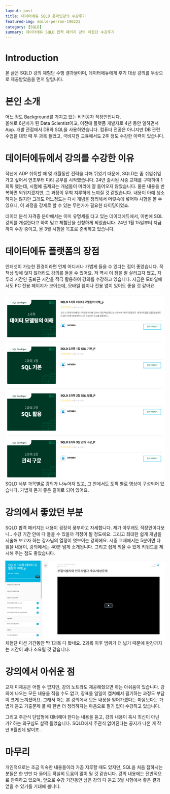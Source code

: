 ```yaml
---
layout: post
title: 데이터에듀 SQLD 온라인강의 수강후기
featured-img: emile-perron-190221
category: [SQLD]
summary: 데이터에듀 SQLD 합격 패키지 강의 체험단 수강후기
---
```


# Introduction
본 글은 SQLD 강의 체험단 수행 결과물이며, 데이터에듀에게 후기 대상 강의를 무상으로 제공받았음을 먼저 알립니다.

# 본인 소개
어느 정도 Background를 가지고 있는 비전공자 직장인입니다. <br>
올해로 6년차가 된 Data Scientist이고, 이전에 플랫폼 개발자로 4년 동안 일하면서 App. 개발 관점에서 DB와 SQL을 사용하였습니다.
컴퓨터 전공은 아니지만 DB 관련 수업을 대학 때 두 과목 들었고, 국비지원 교육에서도 2주 정도 수강한 이력이 있습니다.

# 데이터에듀에서 강의를 수강한 이유
작년에 ADP 취득할 때 몇 개월동안 전력을 다해 뛰었기 때문에, SQLD는 좀 쉬엄쉬엄 가고 싶어서 연초부터 미리 공부를 시작했습니다.
24년 출시된 시중 교재를 구매하여 1회독 했는데, 시험에 출제되는 개념들이 머리에 잘 들어오지 않았습니다. 물론 내용을 반복하면 외워지겠지만, 그 과정이 무척 지루하게 느껴질 것 같았습니다.
내용이 아예 생소하지는 않지만 그래도 어느정도는 다시 개념을 정리해서 머릿속에 넣어야 시험을 볼 수 있으니, 이 과정을 강제로 할 수 있는 무언가가 필요한 타이밍이었죠. <br>

데이터 분석 자격증 분야에서는 이미 유명세를 타고 있는 데이터에듀에서, 이번에 SQL 강의를 개설한다고 하여 믿고 체험단을 신청하게 되었습니다.
24년 1월 15일부터 지금까지 수강 중이고, 올 3월 시험을 목표로 준비하고 있습니다.<br>

# 데이터에듀 플랫폼의 장점
인터넷이 가능한 환경이라면 언제 어디서나 가볍게 들을 수 있다는 점이 좋았습니다. 꼭 책상 앞에 앉지 않더라도 강의를 들을 수 있어요.
저 역시 이 점을 잘 살리고자 했고, 자투리 시간인 출퇴근 시간을 적극 활용하여 강의를 수강하고 있습니다. 지금은 모바일에서도 PC 전용 페이지가 보이는데, 모바일 웹이나 전용 앱이 있어도 좋을 것 같아요.

<img src ="https://raw.githubusercontent.com/hjben/hjben.github.io/master/_img/sqld-dataedu/lecture-list.png" alt="lecture-list"><br>
SQLD 세부 과목별로 강의가 나누어져 있고, 그 안에서도 토픽 별로 영상이 구성되어 있습니다. 가볍게 듣기 좋은 길이로 되어 있어요.

# 강의에서 좋았던 부분
SQLD 합격 패키지는 내용이 굉장히 풍부하고 자세합니다. 제가 아무래도 직장인이다보니.. 수강 기간 안에 다 들을 수 있을까 걱정이 될 정도에요.
그리고 최대한 쉽게 개념을 서술해 보고자 하는 강사님의 열정이 엿보이는 강의에요. 시중 교재에서는 5분이면 다 읽을 내용이, 강의에서는 40분 넘게 소개됩니다. 그리고 쉽게 외울 수 있게 키워드를 제시해 주는 점도 좋았습니다.

<img src ="https://raw.githubusercontent.com/hjben/hjben.github.io/master/_img/sqld-dataedu/lecture-detail.png" alt="lecture-detail"><br>
체험단 미션 기간동안 딱 1과목 다 봤네요. 2과목 이후 범위가 더 넓기 때문에 완강까지는 시간이 꽤나 소요될 것 같습니다.

# 강의에서 아쉬운 점
교재 미제공은 어쩔 수 없지만, 강의 노트라도 제공해줬으면 하는 아쉬움이 있습니다. 강의에 나오는 모든 내용을 적을 수도 없고, 장표를 일일이 캡쳐해서 필기하는 과정도 부담이 크게 느껴졌어요. 
그래서 저는 본 강의에서 모든 내용을 얻어가겠다는 마음보다는 가볍게 듣고 기출문제 풀 때 한번 더 정리하자는 마음으로 필기 없이 수강하고 있습니다. <br>

그리고 주관식 단답형에 대비해야 한다는 내용을 듣고, 강의 내용이 혹시 최신이 아닌가? 하는 의구심도 살짝 들었습니다.
SQLD에서 주관식 없어진다는 공지가 나온 게 작년 9월인데 말이죠..

# 마무리
개인적으로는 조금 익숙한 내용들이라 가끔 지루할 때도 있지만, SQL을 처음 접하시는 분들은 한 번만 다 들어도 확실히 도움이 많이 될 것 같습니다.
강의 내용에는 전반적으로 만족하고 있으며, 앞으로 수강 기간동안 남은 강의 다 듣고 3월 시험에서 좋은 결과 얻을 수 있기를 기대해 봅니다.